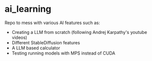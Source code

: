 # ai_learning

Repo to mess with various AI features such as:

- Creating a LLM from scratch (following Andrej Karpathy's youtube videos)
- Different StableDiffusion features
- A LLM based calculator
- Testing running models with MPS instead of CUDA
